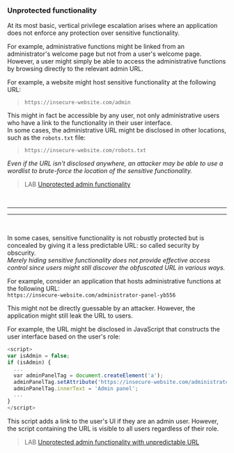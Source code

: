 ### Unprotected functionality
  
At its most basic, vertical privilege escalation arises where an application does not enforce any protection over sensitive functionality.  
  
For example, administrative functions might be linked from an administrator's welcome page but not from a user's welcome page. However, a user might simply be able to access the administrative functions by browsing directly to the relevant admin URL.  
  
For example, a website might host sensitive functionality at the following URL:  
>`https://insecure-website.com/admin`
  
This might in fact be accessible by any user, not only administrative users who have a link to the functionality in their user interface.  
In some cases, the administrative URL might be disclosed in other locations, such as the `robots.txt` file:  
>`https://insecure-website.com/robots.txt`
  
_Even if the URL isn't disclosed anywhere, an attacker may be able to use a wordlist to brute-force the location of the sensitive functionality._  
  
  
>LAB [Unprotected admin functionality](https://portswigger.net/web-security/access-control/lab-unprotected-admin-functionality)  
  
  <br>
  <hr>
<hr>
<br>


In some cases, sensitive functionality is not robustly protected but is concealed by giving it a less predictable URL: so called security by obscurity.  
_Merely hiding sensitive functionality does not provide effective access control since users might still discover the obfuscated URL in various ways._  
  
For example, consider an application that hosts administrative functions at the following URL:  
`https://insecure-website.com/administrator-panel-yb556`  
  
This might not be directly guessable by an attacker. However, the application might still leak the URL to users.  
  
For example, the URL might be disclosed in JavaScript that constructs the user interface based on the user's role:  
```js
<script>  
var isAdmin = false;  
if (isAdmin) {  
  ...  
  var adminPanelTag = document.createElement('a');  
  adminPanelTag.setAttribute('https://insecure-website.com/administrator-panel-yb556');  
  adminPanelTag.innerText = 'Admin panel';  
  ...  
}  
</script>  
```

This script adds a link to the user's UI if they are an admin user. However, the script containing the URL is visible to all users regardless of their role.  
  
  
>LAB [Unprotected admin functionality with unpredictable URL](https://portswigger.net/web-security/access-control/lab-unprotected-admin-functionality-with-unpredictable-url)